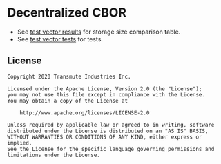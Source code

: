 # Decentralized CBOR

- See [test vector results](./src/__fixtures__/outputs/table.csv) for storage size comparison table.
- See [test vector tests](./src/__tests__/test-vectors.spec.ts) for tests.

## License

```
Copyright 2020 Transmute Industries Inc.

Licensed under the Apache License, Version 2.0 (the "License");
you may not use this file except in compliance with the License.
You may obtain a copy of the License at

    http://www.apache.org/licenses/LICENSE-2.0

Unless required by applicable law or agreed to in writing, software
distributed under the License is distributed on an "AS IS" BASIS,
WITHOUT WARRANTIES OR CONDITIONS OF ANY KIND, either express or implied.
See the License for the specific language governing permissions and
limitations under the License.
```
